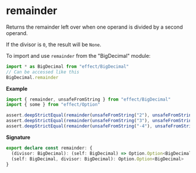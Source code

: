 # remainder

Returns the remainder left over when one operand is divided by a second operand.

If the divisor is `0`, the result will be `None`.

To import and use `remainder` from the "BigDecimal" module:

```ts
import * as BigDecimal from "effect/BigDecimal"
// Can be accessed like this
BigDecimal.remainder
```

**Example**

```ts
import { remainder, unsafeFromString } from "effect/BigDecimal"
import { some } from "effect/Option"

assert.deepStrictEqual(remainder(unsafeFromString("2"), unsafeFromString("2")), some(unsafeFromString("0")))
assert.deepStrictEqual(remainder(unsafeFromString("3"), unsafeFromString("2")), some(unsafeFromString("1")))
assert.deepStrictEqual(remainder(unsafeFromString("-4"), unsafeFromString("2")), some(unsafeFromString("0")))
```

**Signature**

```ts
export declare const remainder: {
  (divisor: BigDecimal): (self: BigDecimal) => Option.Option<BigDecimal>
  (self: BigDecimal, divisor: BigDecimal): Option.Option<BigDecimal>
}
```
